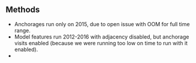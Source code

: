 ## Methods

* Anchorages run only on 2015, due to open issue with OOM for full time range.
* Model features run 2012-2016 with adjacency disabled, but anchorage visits
  enabled (because we were running too low on time to run with it enabled).
*